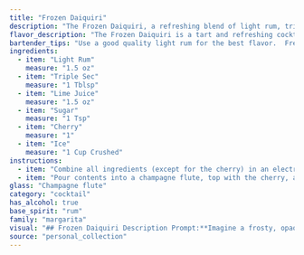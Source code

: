 ```yaml
---
title: "Frozen Daiquiri"
description: "The Frozen Daiquiri, a refreshing blend of light rum, triple sec, lime juice, sugar, and ice, belongs to the **Daiquiri family**. Originating in the early 20th century in Cuba, the Daiquiri is named after the nearby town of Daiquirí, where the drink was first concocted. "
flavor_description: "The Frozen Daiquiri is a tart and refreshing cocktail with a vibrant citrus flavor. The light rum adds a subtle sweetness and a touch of warmth, while the triple sec provides a hint of orange zest. The lime juice gives it a sharp, tangy acidity, balanced by the sweetness of the sugar. The ice creates a smooth, icy texture, making it the perfect summer drink. The cherry garnish adds a playful sweetness and a pop of color. "
bartender_tips: "Use a good quality light rum for the best flavor.  Freshly squeezed lime juice is key.  Don't be shy with the sugar - it balances the tartness.  For a truly frozen consistency, use a good amount of ice, blend until smooth, and don't over-blend.  A maraschino cherry garnish adds a classic touch. "
ingredients:
  - item: "Light Rum"
    measure: "1.5 oz"
  - item: "Triple Sec"
    measure: "1 Tblsp"
  - item: "Lime Juice"
    measure: "1.5 oz"
  - item: "Sugar"
    measure: "1 Tsp"
  - item: "Cherry"
    measure: "1"
  - item: "Ice"
    measure: "1 Cup Crushed"
instructions:
  - item: "Combine all ingredients (except for the cherry) in an electric blender and blend at a low speed for five seconds, then blend at a high speed until firm."
  - item: "Pour contents into a champagne flute, top with the cherry, and serve."
glass: "Champagne flute"
category: "cocktail"
has_alcohol: true
base_spirit: "rum"
family: "margarita"
visual: "## Frozen Daiquiri Description Prompt:**Imagine a frosty, opaque drink in a chilled glass. The color should be a vibrant, almost fluorescent, shade of lime green, reflecting the light with a subtle shimmer.  Tiny ice crystals cling to the sides of the glass, creating a delicate frost. A single, bright red maraschino cherry sits nestled at the bottom of the glass, adding a splash of color.  The texture is dense and smooth, like a creamy sorbet, with a gentle chill that lingers on the tongue.** **Bonus Prompt:****For added detail, describe the condensation forming on the outside of the glass, making it appear slightly blurry and adding to the overall chilled aesthetic.  Mention how the drink appears to be slightly translucent in certain areas, revealing the faint outline of the cherry at the bottom.** "
source: "personal_collection"
---
```


